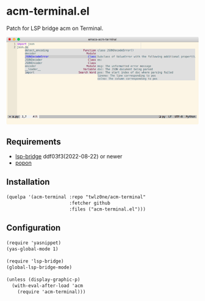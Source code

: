 # acm-terminal.el

Patch for LSP bridge acm on Terminal.

<img src="./screenshot.png">

## Requirements

- [lsp-bridge](https://github.com/manateelazycat/lsp-bridge) ddf03f3(2022-08-22) or newer
- [popon](https://codeberg.org/akib/emacs-popon)

## Installation

```emacs-lisp
(quelpa '(acm-terminal :repo "twlz0ne/acm-terminal"
                       :fetcher github
                       :files ("acm-terminal.el")))
```

## Configuration

```emacs-lisp
(require 'yasnippet)
(yas-global-mode 1)

(require 'lsp-bridge)
(global-lsp-bridge-mode)

(unless (display-graphic-p)
  (with-eval-after-load 'acm
    (require 'acm-terminal)))
```
